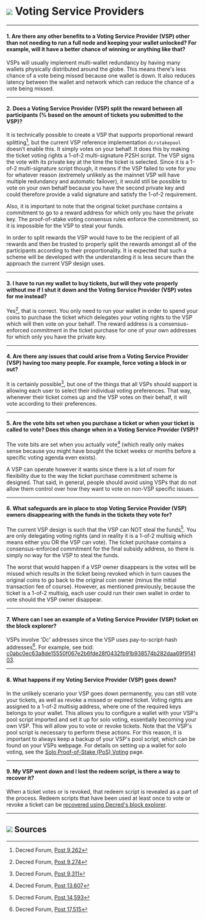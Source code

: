 # <img class="dcr-icon" src="/img/dcr-icons/Servers.svg" /> Voting Service Providers

---

#### 1. Are there any other benefits to a Voting Service Provider (VSP) other than not needing to run a full node and keeping your wallet unlocked? For example, will it have a better chance of winning or anything like that? 

VSPs will usually implement multi-wallet redundancy by having many wallets physically distributed around the globe. This means there's less chance of a vote
being missed because one wallet is down. It also reduces latency between the wallet and network which can reduce the chance of a vote being missed.

---

#### 2. Does a Voting Service Provider (VSP) split the reward between all participants (% based on the amount of tickets you submitted to the VSP)? 

It is technically possible to create a VSP that supports proportional reward splitting[^9262], but the current VSP reference implementation `dcrstakepool` doesn’t enable this. It simply votes on your behalf. It does this by making the ticket voting rights a 1-of-2 multi-signature P2SH script. The VSP signs the vote with its private key at the time the ticket is selected. Since it is a 1-of-2 multi-signature script though, it means if the VSP failed to vote for you for whatever reason (extremely unlikely as the mainnet VSP will have multiple redundancy and automatic failover), it would still be possible to vote on your own behalf because you have the second private key and could therefore provide a valid signature and satisfy the 1-of-2 requirement.

Also, it is important to note that the original ticket purchase contains a commitment to go to a reward address for which only you have the private key. The proof-of-stake voting consensus rules enforce the commitment, so it is impossible for the VSP to steal your funds.

In order to split rewards the VSP would have to be the recipient of all rewards and then be trusted to properly split the rewards amongst all of the participants according to their proportionality. It is expected that such a scheme will be developed with the understanding it is less secure than the approach the current VSP design uses.

---

#### 3. I have to run my wallet to buy tickets, but will they vote properly without me if I shut it down and the Voting Service Provider (VSP) votes for me instead? 

Yes[^9274], that is correct. You only need to run your wallet in order to spend your coins to purchase the ticket which delegates your voting rights to the VSP which will then vote on your behalf. The reward address is a consensus-enforced commitment in the ticket purchase for one of your own addresses for which only you have the private key.

---

#### 4. Are there any issues that could arise from a Voting Service Provider (VSP) having too many people. For example, force voting a block in or out? 

It is certainly possible[^9311], but one of the things that all VSPs should support is allowing each user to select their individual voting preferences. That way, whenever their ticket comes up and the VSP votes on their behalf, it will vote according to their preferences.

---

#### 5. Are the vote bits set when you purchase a ticket or when your ticket is called to vote? Does this change when in a Voting Service Provider (VSP)? 

The vote bits are set when you actually vote[^13607] (which really only makes sense because you might have bought the ticket weeks or months before a specific voting agenda even exists).

A VSP can operate however it wants since there is a lot of room for flexibility due to the way the ticket purchase commitment scheme is designed. That said, in general, people should avoid using VSPs that do not allow them control over how they want to vote on non-VSP specific issues.

---

#### 6. What safeguards are in place to stop Voting Service Provider (VSP) owners disappearing with the funds in the tickets they vote for? 

The current VSP design is such that the VSP can NOT steal the funds[^14593]. You are only delegating voting rights (and in reality it is a 1-of-2 multisig which means either you OR the VSP can vote). The ticket purchase contains a consensus-enforced commitment for the final subsidy address, so there is simply no way for the VSP to steal the funds.

The worst that would happen if a VSP owner disappears is the votes will be missed which results in the ticket being revoked which in turn causes the original coins to go back to the original coin owner (minus the initial transaction fee of course). However, as mentioned previously, because the ticket is a 1-of-2 multisig, each user could run their own wallet in order to vote should the VSP owner disappear.

---

#### 7. Where can I see an example of a Voting Service Provider (VSP) ticket on the block explorer? 

VSPs involve 'Dc' addresses since the VSP uses pay-to-script-hash addresses[^17515]. For example, see txid: [c0abc0ec63a8de15550f067e2b6fde28f0432fb91b938574b282daa69f914103](https://dcrdata.decred.org/tx/c0abc0ec63a8de15550f067e2b6fde28f0432fb91b938574b282daa69f914103).

---

#### 8. What happens if my Voting Service Provider (VSP) goes down?

In the unlikely scenario your VSP goes down permanently, you can still vote your tickets, as well as revoke a missed or expired ticket. Voting rights are assigned to a 1-of-2 multisig address, where one of the required keys belongs to your wallet. This allows you to configure a wallet with your VSP's pool script imported and set it up for solo voting, essentially becoming your own VSP. This will allow you to vote or revoke tickets. Note that the VSP's pool script is necessary to perform these actions. For this reason, it is important to always keep a backup of your VSP's pool script, which can be found on your VSPs webpage. For details on setting up a wallet for solo voting, see the [Solo Proof-of-Stake (PoS) Voting](../../advanced/solo-proof-of-stake-voting.md) page.

---

#### 9. My VSP went down and I lost the redeem script, is there a way to recover it?

When a ticket votes or is revoked, that redeem script is revealed as a part of the process. Redeem scripts that have been used at least once to vote or revoke a ticket can be [recovered using Decred's block explorer](/proof-of-stake/redeem-script/#recovery-methods).

---

## <img class="dcr-icon" src="/img/dcr-icons/Sources.svg" /> Sources 

[^9262]: Decred Forum, [Post 9,262](https://forum.decred.org/threads/626/#post-9262)
[^9274]: Decred Forum, [Post 9,274](https://forum.decred.org/threads/626/#post-9274)
[^9311]: Decred Forum, [Post 9,311](https://forum.decred.org/threads/582/page-2#post-9311)
[^13607]: Decred Forum, [Post 13,607](https://forum.decred.org/threads/1236/#post-13607)
[^14593]: Decred Forum, [Post 14,593](https://forum.decred.org/threads/1321/#post-14593)
[^17515]: Decred Forum, [Post 17,515](https://forum.decred.org/threads/1289/#post-17515)
